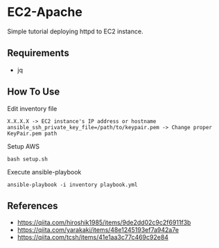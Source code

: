 EC2-Apache
=========

Simple tutorial deploying httpd to EC2 instance.

Requirements
------------

- jq

How To Use
------------
Edit inventory file
```
X.X.X.X -> EC2 instance's IP address or hostname
ansible_ssh_private_key_file=/path/to/keypair.pem -> Change proper KeyPair.pem path
```
Setup AWS
```
bash setup.sh
```
Execute ansible-playbook
```
ansible-playbook -i inventory playbook.yml
```

References
------------
- https://qiita.com/hiroshik1985/items/9de2dd02c9c2f6911f3b
- https://qiita.com/yarakaki/items/48e1245193ef7a942a7e
- https://qiita.com/tcsh/items/41e1aa3c77c469c92e84
